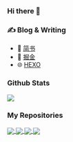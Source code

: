 ### Hi there 👋

### ✍️ Blog & Writing
- 📙 [简书](https://www.jianshu.com/u/63445e24e8bf)
- 🌟 [掘金](https://juejin.cn/user/3755587450186296)
- 🌐 [HEXO](http://blogwenbo.com/)

### Github Stats
<img src="https://github-readme-stats.vercel.app/api?username=GKWenBo&count_private=true&show_icons=true&theme=gruvbox"/>

### My Repositories
<a href="https://github.com/GKWenBo/WBCollectOCThirdLib">
  <img align="center" src="https://github-readme-stats.vercel.app/api/pin/?username=GKWenBo&repo=WBCollectOCThirdLib&title_color=ffffff&text_color=c9cacc&icon_color=2bbc8a&bg_color=1d1f21" />
</a>

<a href="https://github.com/GKWenBo/WBCollectSwfitThirdLib">
  <img align="center" src="https://github-readme-stats.vercel.app/api/pin/?username=GKWenBo&repo=WBCollectSwfitThirdLib&title_color=ffffff&text_color=c9cacc&icon_color=2bbc8a&bg_color=1d1f21" />
</a>

<a href="https://github.com/GKWenBo/MAC-UtilitySoftwoare">
  <img align="center" src="https://github-readme-stats.vercel.app/api/pin/?username=GKWenBo&repo=MAC-UtilitySoftwoare&title_color=ffffff&text_color=c9cacc&icon_color=2bbc8a&bg_color=1d1f21" />
</a>

<a href="https://github.com/GKWenBo/WBCategoryKit">
  <img align="center" src="https://github-readme-stats.vercel.app/api/pin/?username=GKWenBo&repo=WBCategoryKitUtilitySoftwoare&title_color=ffffff&text_color=c9cacc&icon_color=2bbc8a&bg_color=1d1f21" />
</a>
